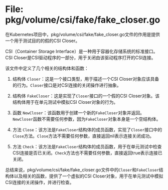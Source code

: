 # File: pkg/volume/csi/fake/fake_closer.go

在Kubernetes项目中，pkg/volume/csi/fake/fake_closer.go文件的作用是提供一个用于测试目的的假的CSI Closer。

CSI（Container Storage Interface）是一种用于容器化存储系统的标准接口。CSI Closer是CSI驱动程序的一部分，用于关闭由该驱动程序打开的CSI连接。

该文件中定义了几个相关的结构体和函数：

1. 结构体 `Closer`：这是一个接口类型，用于描述一个CSI Closer对象应该具备的行为。`Closer`接口是对CSI连接的关闭操作进行抽象。

2. 结构体 `FakeCloser`：这是实现了`Closer`接口的一个假的CSI Closer对象。该结构体用于在单元测试中模拟CSI Closer对象的行为。

3. 函数 `NewCloser`：该函数用于创建一个新的`FakeCloser`对象并返回。`NewCloser`函数不需要任何参数，因为`FakeCloser`对象本身是一个空结构体。

4. 方法 `Close`：该方法是`FakeCloser`结构体的成员函数，实现了`Closer`接口中的`Close`方法。`Close`方法不需要任何参数，直接返回nil表示连接关闭成功。

5. 方法 `Check`：该方法是`FakeCloser`结构体的成员函数，用于在单元测试中检查CSI连接是否已关闭。`Check`方法也不需要任何参数，直接返回true表示连接已关闭。

总结来说，pkg/volume/csi/fake/fake_closer.go文件中的`Closer`和`FakeCloser`结构体以及相关的函数，提供了一个虚拟的CSI Closer对象，用于在单元测试中模拟CSI连接的关闭操作，并进行检查。

